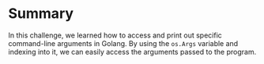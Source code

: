 # Summary

In this challenge, we learned how to access and print out specific command-line arguments in Golang. By using the `os.Args` variable and indexing into it, we can easily access the arguments passed to the program.
